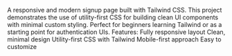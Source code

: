 A responsive and modern signup page built with Tailwind CSS. This project demonstrates the use of utility-first CSS for building clean UI components with minimal custom styling. Perfect for beginners learning Tailwind or as a starting point for authentication UIs.
Features:
Fully responsive layout
Clean, minimal design
Utility-first CSS with Tailwind
Mobile-first approach
Easy to customize
